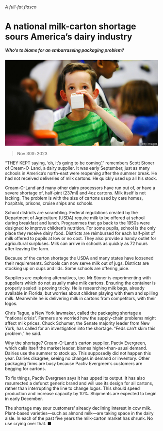 ###### A full-fat fiasco

# A national milk-carton shortage sours America’s dairy industry 

##### Who’s to blame for an embarrassing packaging problem? 

![image](images/20231202_USP002.jpg) 

> Nov 30th 2023 

“THEY KEPT saying, ‘oh, it’s going to be coming’,” remembers Scott Stoner of Cream-O-Land, a dairy supplier. It was early September, just as many schools in America’s north-east were reopening after the summer break. He had not received deliveries of milk cartons. He quickly used up all his stock. 

Cream-O-Land and many other dairy processors have run out of, or have a severe shortage of, half-pint (237ml) and 4oz cartons. Milk itself is not lacking. The problem is with the size of cartons used by care homes, hospitals, prisons, cruise ships and schools. 

School districts are scrambling. Federal regulations created by the Department of Agriculture (USDA) require milk to be offered at school during breakfast and lunch. Programmes that go back to the 1950s were designed to improve children’s nutrition. For some pupils, school is the only place they receive dairy food. Districts are reimbursed for each half-pint of milk offered to pupils at low or no cost. They also provide a handy outlet for agricultural surpluses. Milk can arrive in schools as quickly as 72 hours after leaving the farm. 

Because of the carton shortage the USDA and many states have loosened their requirements. Schools can now serve milk out of jugs. Districts are stocking up on cups and lids. Some schools are offering juice. 

Suppliers are exploring alternatives, too. Mr Stoner is experimenting with suppliers which do not usually make milk cartons. Ensuring the container is properly sealed is proving tricky. He is researching milk bags, already available in Florida, but worries about children playing with them and spilling milk. Meanwhile he is delivering milk in cartons from competitors, with their logos. 

Chris Tague, a New York lawmaker, called the packaging shortage a “national crisis”. Farmers are worried how the supply-chain problems might affect milk prices. Chuck Schumer, the Senate majority leader from New York, has called for an investigation into the shortage. “Feds can’t skim this problem,” he said. 

Why the shortage? Cream-O-Land’s carton supplier, Pactiv Evergreen, which calls itself the market leader, blames higher-than-usual demand. Dairies use the summer to stock up. This supposedly did not happen this year. Dairies disagree, seeing no changes in demand or inventory. Other packaging firms are busy because Pactiv Evergreen’s customers are begging for cartons. 

To fix things, Pactiv Evergreen says it has upped its output. It has also resurrected a defunct generic brand and will use its design for all cartons, rather than interrupting the line to change logos. This should speed production and increase capacity by 10%. Shipments are expected to begin in early December. 

The shortage may sour customers’ already declining interest in cow milk. Plant-based varieties—such as almond milk—are taking space in the dairy aisle. In each of the past five years the milk-carton market has shrunk. No use crying over that. ■


